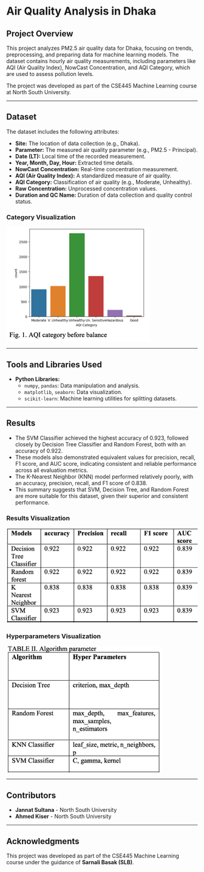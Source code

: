 # Air Quality Analysis in Dhaka

## Project Overview
This project analyzes PM2.5 air quality data for Dhaka, focusing on trends, preprocessing, and preparing data for machine learning models. The dataset contains hourly air quality measurements, including parameters like AQI (Air Quality Index), NowCast Concentration, and AQI Category, which are used to assess pollution levels.

The project was developed as part of the CSE445 Machine Learning course at North South University.

---

## Dataset
The dataset includes the following attributes:
- **Site:** The location of data collection (e.g., Dhaka).
- **Parameter:** The measured air quality parameter (e.g., PM2.5 - Principal).
- **Date (LT):** Local time of the recorded measurement.
- **Year, Month, Day, Hour:** Extracted time details.
- **NowCast Concentration:** Real-time concentration measurement.
- **AQI (Air Quality Index):** A standardized measure of air quality.
- **AQI Category:** Classification of air quality (e.g., Moderate, Unhealthy).
- **Raw Concentration:** Unprocessed concentration values.
- **Duration and QC Name:** Duration of data collection and quality control status.

### Category Visualization
![Air-Quality-Index-Prediction](Categories.png)

---

## Tools and Libraries Used
- **Python Libraries:**
  - `numpy`, `pandas`: Data manipulation and analysis.
  - `matplotlib`, `seaborn`: Data visualization.
  - `scikit-learn`: Machine learning utilities for splitting datasets.

---

## Results
- The SVM Classifier achieved the highest accuracy of 0.923, followed closely by Decision Tree Classifier and Random Forest, both with an accuracy of 0.922.
- These models also demonstrated equivalent values for precision, recall, F1 score, and AUC score, indicating consistent and reliable performance across all evaluation metrics.
- The K-Nearest Neighbor (KNN) model performed relatively poorly, with an accuracy, precision, recall, and F1 score of 0.838.
- This summary suggests that SVM, Decision Tree, and Random Forest are more suitable for this dataset, given their superior and consistent performance.

### Results Visualization
![Air-Quality-Index-Prediction](Results.png)

### Hyperparameters Visualization
![Air-Quality-Index-Prediction](Hyperparameters.png)

---

## Contributors
- **Jannat Sultana** - North South University
- **Ahmed Kiser** - North South University

---

## Acknowledgments
This project was developed as part of the CSE445 Machine Learning course under the guidance of **Sarnali Basak (SLB)**.


